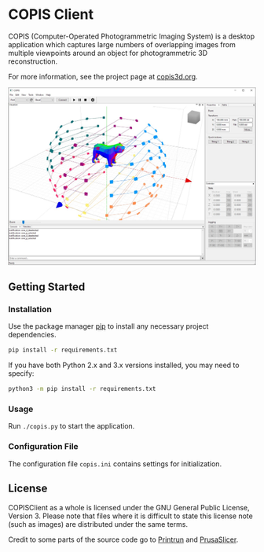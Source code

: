 # COPIS Client

COPIS (Computer-Operated Photogrammetric Imaging System) is a desktop application which captures large numbers of overlapping images from multiple viewpoints around an object for photogrammetric 3D reconstruction.

For more information, see the project page at [copis3d.org](http://copis3d.org/).

![Screenshot](img/screenshot.jpg)

## Getting Started

### Installation

Use the package manager [pip](https://pip.pypa.io/en/stable/) to install any necessary project dependencies.

```bash
pip install -r requirements.txt
```

If you have both Python 2.x and 3.x versions installed, you may need to specify:

```bash
python3 -m pip install -r requirements.txt
```

### Usage

Run `./copis.py` to start the application.

### Configuration File

The configuration file `copis.ini` contains settings for initialization.

## License

COPISClient as a whole is licensed under the GNU General Public License, Version 3. Please note that files where it is difficult to state this license note (such as images) are distributed under the same terms.

Credit to some parts of the source code go to [Printrun](https://github.com/kliment/Printrun) and [PrusaSlicer](https://github.com/prusa3d/PrusaSlicer).
